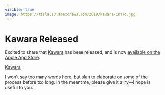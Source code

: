 ```yaml
---
visible: true
image: https://tesla.s3.amazonaws.com/2019/kawara-intro.jpg
---
```


# Kawara Released

Excited to share that [Kawara](https://www.kawara.app) has been released, and is now [available on the Apple App Store](https://apps.apple.com/us/app/kawara/id1486897810?ls=1).

[Kawara](https://tesla.s3.amazonaws.com/2019/kawara-intro.mp4)

I won’t say too many words here, but plan to elaborate on some of the process before too long. In the meantime, please give it a try—I hope is useful to you.